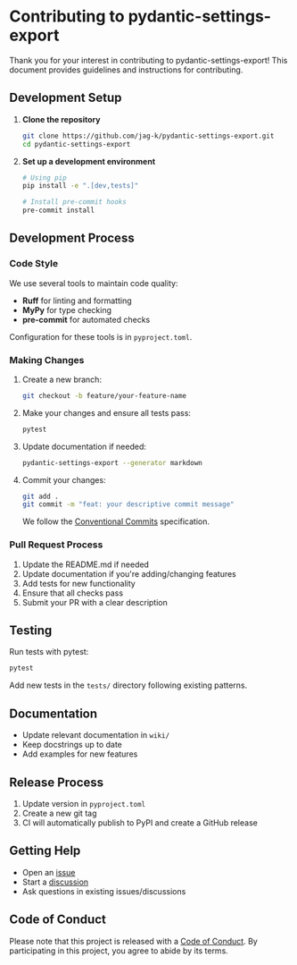 # Contributing to pydantic-settings-export

Thank you for your interest in contributing to pydantic-settings-export!
This document provides guidelines and instructions for contributing.

## Development Setup

1. **Clone the repository**
   ```bash
   git clone https://github.com/jag-k/pydantic-settings-export.git
   cd pydantic-settings-export
   ```

2. **Set up a development environment**
   ```bash
   # Using pip
   pip install -e ".[dev,tests]"

   # Install pre-commit hooks
   pre-commit install
   ```

## Development Process

### Code Style

We use several tools to maintain code quality:

- **Ruff** for linting and formatting
- **MyPy** for type checking
- **pre-commit** for automated checks

Configuration for these tools is in `pyproject.toml`.

### Making Changes

1. Create a new branch:
   ```bash
   git checkout -b feature/your-feature-name
   ```

2. Make your changes and ensure all tests pass:
   ```bash
   pytest
   ```

3. Update documentation if needed:
   ```bash
   pydantic-settings-export --generator markdown
   ```

4. Commit your changes:
   ```bash
   git add .
   git commit -m "feat: your descriptive commit message"
   ```

   We follow the [Conventional Commits](https://www.conventionalcommits.org/) specification.

### Pull Request Process

1. Update the README.md if needed
2. Update documentation if you're adding/changing features
3. Add tests for new functionality
4. Ensure that all checks pass
5. Submit your PR with a clear description

## Testing

Run tests with pytest:
```bash
pytest
```

Add new tests in the `tests/` directory following existing patterns.

## Documentation

- Update relevant documentation in `wiki/`
- Keep docstrings up to date
- Add examples for new features

## Release Process

1. Update version in `pyproject.toml`
2. Create a new git tag
3. CI will automatically publish to PyPI and create a GitHub release

## Getting Help

- Open an [issue](https://github.com/jag-k/pydantic-settings-export/issues)
- Start a [discussion](https://github.com/jag-k/pydantic-settings-export/discussions)
- Ask questions in existing issues/discussions

## Code of Conduct

Please note that this project is released with a [Code of Conduct](CODE_OF_CONDUCT.md).
By participating in this project, you agree to abide by its terms.
